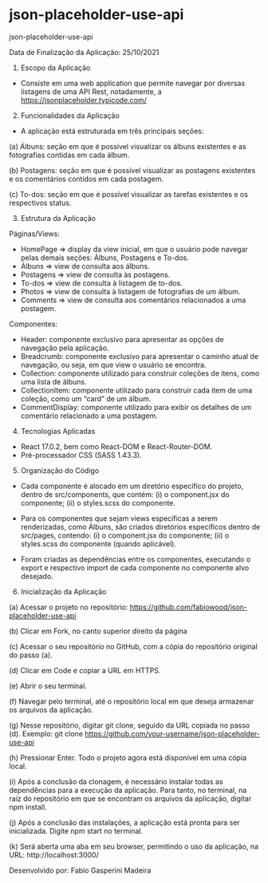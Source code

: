 # json-placeholder-use-api
json-placeholder-use-api

Data de Finalização da Aplicação: 25/10/2021

1) Escopo da Aplicação
- Consiste em uma web application que permite navegar por diversas listagens de
uma API Rest, notadamente, a https://jsonplaceholder.typicode.com/

2) Funcionalidades da Aplicação

- A aplicação está estruturada em três principais seções:

(a) Álbuns: seção em que é possível visualizar os álbuns existentes e as
fotografias contidas em cada álbum.

(b) Postagens: seção em que é possível visualizar as postagens existentes
e os comentários contidos em cada postagem.

(c) To-dos: seção em que é possível visualizar as tarefas existentes e os
respectivos status.

3) Estrutura da Aplicação

Páginas/Views:

- HomePage => display da view inicial, em que o usuário pode navegar pelas
demais seções: Álbuns, Postagens e To-dos.
- Álbuns => view de consulta aos álbuns.
- Postagens => view de consulta às postagens.
- To-dos => view de consulta à listagem de to-dos.
- Photos => view de consulta à listagem de fotografias de um álbum.
- Comments => view de consulta aos comentários relacionados a uma postagem.

Componentes:

- Header: componente exclusivo para apresentar as opções de navegação pela
aplicação.
- Breadcrumb: componente exclusivo para apresentar o caminho atual de
navegação, ou seja, em que view o usuário se encontra.
- Collection: componente utilizado para construir coleções de itens, como uma
lista de álbuns.
- CollectionItem: componente utilizado para construir cada item de uma coleção,
como um “card” de um álbum.
- CommentDisplay: componente utilizado para exibir os detalhes de um
comentário relacionado a uma postagem.

4) Tecnologias Aplicadas
- React 17.0.2, bem como React-DOM e React-Router-DOM.
- Pré-processador CSS (SASS 1.43.3).

5) Organização do Código

- Cada componente é alocado em um diretório específico do projeto, dentro de
src/components, que contém: (i) o component.jsx do componente; (ii) o
styles.scss do componente.

- Para os componentes que sejam views específicas a serem renderizadas, como
Álbuns, são criados diretórios específicos dentro de src/pages, contendo: (i) o
component.jsx do componente; (ii) o styles.scss do componente (quando
aplicável).

- Foram criadas as dependências entre os componentes, executando o export e
respectivo import de cada componente no componente alvo desejado.

6) Inicialização da Aplicação

(a) Acessar o projeto no repositório:
https://github.com/fabiowood/json-placeholder-use-api

(b) Clicar em Fork, no canto superior direito da página

(c) Acessar o seu repositório no GitHub, com a cópia do repositório original do
passo (a).

(d) Clicar em Code e copiar a URL em HTTPS.

(e) Abrir o seu terminal.

(f) Navegar pelo terminal, até o repositório local em que deseja armazenar os
arquivos da aplicação.

(g) Nesse repositório, digitar git clone, seguido da URL copiada no passo (d).
Exemplo:
git clone https://github.com/your-username/json-placeholder-use-api

(h) Pressionar Enter. Todo o projeto agora está disponível em uma cópia local.

(i) Após a conclusão da clonagem, é necessário instalar todas as dependências
para a execução da aplicação. Para tanto, no terminal, na raiz do repositório em
que se encontram os arquivos da aplicação, digitar npm install.

(j) Após a conclusão das instalações, a aplicação está pronta para ser inicializada.
Digite npm start no terminal.

(k) Será aberta uma aba em seu browser, permitindo o uso da aplicação, na URL:
http://localhost:3000/

Desenvolvido por: Fabio Gasperini Madeira
